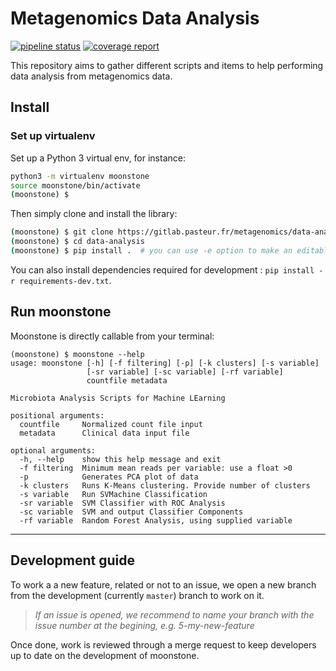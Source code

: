# Metagenomics Data Analysis

[![pipeline status](https://gitlab.pasteur.fr/metagenomics/data-analysis/badges/master/pipeline.svg)](https://gitlab.pasteur.fr/metagenomics/data-analysis/commits/master)
[![coverage report](https://gitlab.pasteur.fr/metagenomics/data-analysis/badges/master/coverage.svg)](https://gitlab.pasteur.fr/metagenomics/data-analysis/commits/master)

This repository aims to gather different scripts and items to help performing data analysis from metagenomics data.

## Install

### Set up virtualenv

Set up a Python 3 virtual env, for instance:

```bash
python3 -m virtualenv moonstone
source moonstone/bin/activate
(moonstone) $
```

Then simply clone and install the library:

```bash
(moonstone) $ git clone https://gitlab.pasteur.fr/metagenomics/data-analysis.git
(moonstone) $ cd data-analysis
(moonstone) $ pip install .  # you can use -e option to make an editable install
```

You can also install dependencies required for development : `pip install -r requirements-dev.txt`.

## Run moonstone

Moonstone is directly callable from your terminal:

```
(moonstone) $ moonstone --help
usage: moonstone [-h] [-f filtering] [-p] [-k clusters] [-s variable]
                 [-sr variable] [-sc variable] [-rf variable]
                 countfile metadata

Microbiota Analysis Scripts for Machine LEarning

positional arguments:
  countfile     Normalized count file input
  metadata      Clinical data input file

optional arguments:
  -h, --help    show this help message and exit
  -f filtering  Minimum mean reads per variable: use a float >0
  -p            Generates PCA plot of data
  -k clusters   Runs K-Means clustering. Provide number of clusters
  -s variable   Run SVMachine Classification
  -sr variable  SVM Classifier with ROC Analysis
  -sc variable  SVM and output Classifier Components
  -rf variable  Random Forest Analysis, using supplied variable
```

--------

## Development guide

To work a a new feature, related or not to an issue, we open a new branch from the development (currently `master`) branch to work on it.

> *If an issue is opened, we recommend to name your branch with the issue number at the begining, e.g. 5-my-new-feature*

Once done, work is reviewed through a merge request to keep developers up to date on the development of moonstone.
